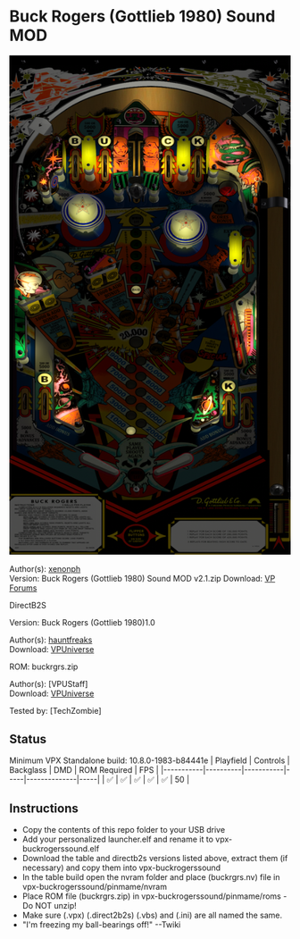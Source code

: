 # Buck Rogers (Gottlieb 1980) Sound MOD

![Table Preview](../../images/vpx-buck-rogers-gottlieb-1980-preview.png)

Author(s): [xenonph](https://www.vpforums.org/index.php?showuser=14100)  
Version: Buck Rogers (Gottlieb 1980) Sound MOD v2.1.zip
Download:  [VP Forums](https://www.vpforums.org/index.php?app=downloads&showfile=13137)

DirectB2S

Version: Buck Rogers (Gottlieb 1980)1.0

Author(s): [hauntfreaks ](https://vpuniverse.com/profile/5216-hauntfreaks/)  
Download:  [VPUniverse](https://vpuniverse.com/files/file/14150-buck-rogers-gottlieb-1980-b2s/)

ROM:
buckrgrs.zip

Author(s): [VPUStaff]  
Download:  [VPUniverse]([https://vpuniverse.com/files/file/1368-buck-rogers/)

Tested by:
[TechZombie]

## Status 

Minimum VPX Standalone build: 10.8.0-1983-b84441e
| Playfield | Controls | Backglass | DMD | ROM Required | FPS | 
|-----------|----------|-----------|-----|--------------|-----|
| :white_check_mark: | :white_check_mark: | :white_check_mark: | :white_check_mark: | :white_check_mark: | 50 |

## Instructions

- Copy the contents of this repo folder to your USB drive
- Add your personalized launcher.elf and rename it to vpx-buckrogerssound.elf
- Download the table and directb2s versions listed above, extract them (if necessary) and copy them into vpx-buckrogerssound
- In the table build open the nvram folder and place (buckrgrs.nv) file in vpx-buckrogerssound/pinmame/nvram
- Place ROM file (buckrgrs.zip) in vpx-buckrogerssound/pinmame/roms - Do NOT unzip!
- Make sure (.vpx) (.direct2b2s) (.vbs) and (.ini) are all named the same. 
- "I'm freezing my ball-bearings off!" --Twiki
